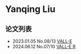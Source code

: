 # Yanqing Liu


## 论文列表

- 2023.01.05 No.08/13 [VALL-E](../Models/Speech_LLM/2023.01.05_VALL-E.md)
- 2024.06.12 No.07/10 [VALL-E R](../Models/Speech_LLM/2024.06.12_VALL-E_R.md)